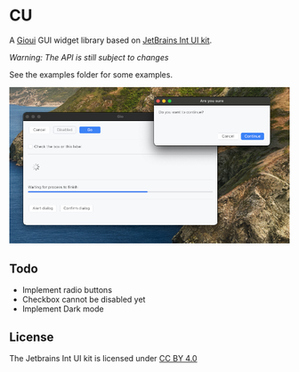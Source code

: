 # CU

A [Gioui][1] GUI widget library based on [JetBrains Int UI kit][2].

*Warning: The API is still subject to changes*

See the examples folder for some examples.

![example.png](examples%2Fscreenshots%2Fexample.png)

## Todo

 - Implement radio buttons
 - Checkbox cannot be disabled yet
 - Implement Dark mode

## License

The Jetbrains Int UI kit is licensed under [CC BY 4.0](https://creativecommons.org/licenses/by/4.0/#)

[1]: https://gioui.org/
[2]: https://www.figma.com/community/file/1227732692272811382/int-ui-kit
